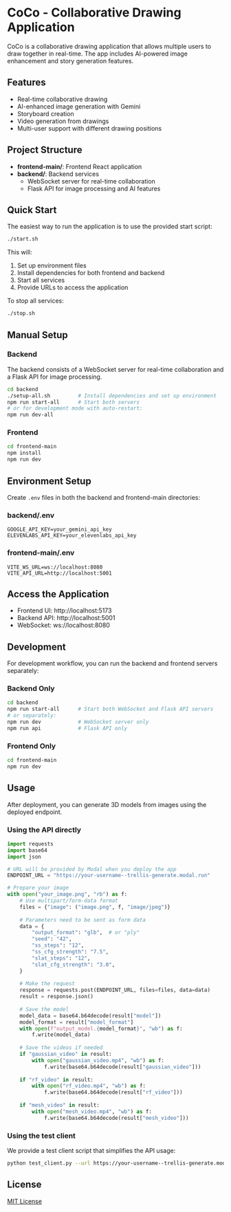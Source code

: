# CoCo - Collaborative Drawing Application

CoCo is a collaborative drawing application that allows multiple users to draw together in real-time. The app includes AI-powered image enhancement and story generation features.

## Features

- Real-time collaborative drawing
- AI-enhanced image generation with Gemini
- Storyboard creation
- Video generation from drawings
- Multi-user support with different drawing positions

## Project Structure

- **frontend-main/**: Frontend React application
- **backend/**: Backend services
  - WebSocket server for real-time collaboration
  - Flask API for image processing and AI features

## Quick Start

The easiest way to run the application is to use the provided start script:

```bash
./start.sh
```

This will:
1. Set up environment files
2. Install dependencies for both frontend and backend
3. Start all services
4. Provide URLs to access the application

To stop all services:

```bash
./stop.sh
```

## Manual Setup

### Backend

The backend consists of a WebSocket server for real-time collaboration and a Flask API for image processing.

```bash
cd backend
./setup-all.sh         # Install dependencies and set up environment
npm run start-all      # Start both servers
# or for development mode with auto-restart:
npm run dev-all
```

### Frontend

```bash
cd frontend-main
npm install
npm run dev
```

## Environment Setup

Create `.env` files in both the backend and frontend-main directories:

### backend/.env

```
GOOGLE_API_KEY=your_gemini_api_key
ELEVENLABS_API_KEY=your_elevenlabs_api_key
```

### frontend-main/.env

```
VITE_WS_URL=ws://localhost:8080
VITE_API_URL=http://localhost:5001
```

## Access the Application

- Frontend UI: http://localhost:5173
- Backend API: http://localhost:5001
- WebSocket: ws://localhost:8080

## Development

For development workflow, you can run the backend and frontend servers separately:

### Backend Only

```bash
cd backend
npm run start-all      # Start both WebSocket and Flask API servers
# or separately:
npm run dev            # WebSocket server only
npm run api            # Flask API only
```

### Frontend Only

```bash
cd frontend-main
npm run dev
```


## Usage

After deployment, you can generate 3D models from images using the deployed endpoint.

### Using the API directly

```python
import requests
import base64
import json

# URL will be provided by Modal when you deploy the app
ENDPOINT_URL = "https://your-username--trellis-generate.modal.run"

# Prepare your image
with open("your_image.png", "rb") as f:
    # Use multipart/form-data format
    files = {"image": ("image.png", f, "image/jpeg")}
    
    # Parameters need to be sent as form data
    data = {
        "output_format": "glb",  # or "ply"
        "seed": "42",
        "ss_steps": "12",
        "ss_cfg_strength": "7.5",
        "slat_steps": "12",
        "slat_cfg_strength": "3.0",
    }
    
    # Make the request
    response = requests.post(ENDPOINT_URL, files=files, data=data)
    result = response.json()
    
    # Save the model
    model_data = base64.b64decode(result["model"])
    model_format = result["model_format"]
    with open(f"output_model.{model_format}", "wb") as f:
        f.write(model_data)
    
    # Save the videos if needed
    if "gaussian_video" in result:
        with open("gaussian_video.mp4", "wb") as f:
            f.write(base64.b64decode(result["gaussian_video"]))
    
    if "rf_video" in result:
        with open("rf_video.mp4", "wb") as f:
            f.write(base64.b64decode(result["rf_video"]))
    
    if "mesh_video" in result:
        with open("mesh_video.mp4", "wb") as f:
            f.write(base64.b64decode(result["mesh_video"]))
```

### Using the test client

We provide a test client script that simplifies the API usage:

```bash
python test_client.py --url https://your-username--trellis-generate.modal.run --image your_image.png --format glb
```



## License

[MIT License](LICENSE)
